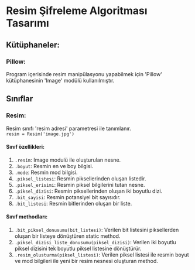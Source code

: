 # Resim Şifreleme Algoritması Tasarımı

## Kütüphaneler:
### Pillow:
Program içerisinde resim manipülasyonu yapabilmek için 'Pillow' kütüphanesinin 
'Image' modülü kullanılmıştır.

## Sınıflar
### Resim:
Resim sınıfı 'resim adresi' parametresi ile tanımlanır.\
<code>resim = Resim('image.jpg')</code>
#### Sınıf özellikleri:
1. <code>.resim</code>: Image modulü ile oluşturulan nesne.
2. <code>.boyut</code>: Resmin en ve boy bilgisi. 
3. <code>.mode</code>: Resmin mod bilgisi.
4. <code>.piksel_listesi</code>: Resmin piksellerinden oluşan listedir.
5. <code>.piksel_erisimi</code>: Resmin piksel bilgilerini tutan nesne.
6. <code>.piksel_dizisi</code>: Resmin piksellerinden oluşan iki boyutlu dizi. 
7. <code>.bit_sayisi</code>: Resmin potansiyel bit sayısıdır.
8. <code>.bit_listesi</code>: Resmin bitlerinden oluşan bir liste.
#### Sınıf methodları:
1. <code>.bit_piksel_donusumu(bit_listesi)</code>: Verilen bit listesini piksellerden oluşan bir listeye dönüştüren static method.
2. <code>.piksel_dizisi_liste_donusumu(piksel_dizisi)</code>: Verilen iki boyutlu piksel dizisini tek boyutlu piksel listesine dönüştürür.
3. <code>.resim_olusturma(piksel_listesi)</code>: Verilen piksel listesi ile resmin boyut ve mod bilgileri ile yeni bir resim nesnesi oluşturan method.

